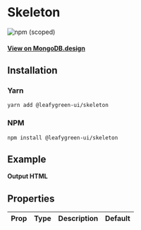 # Skeleton

![npm (scoped)](https://img.shields.io/npm/v/@leafygreen-ui/skeleton.svg)

#### [View on MongoDB.design](https://www.mongodb.design/component/skeleton/example/)

## Installation

### Yarn

```shell
yarn add @leafygreen-ui/skeleton
```

### NPM

```shell
npm install @leafygreen-ui/skeleton
```

## Example

**Output HTML**

## Properties

| Prop | Type | Description | Default |
| ---- | ---- | ----------- | ------- |
